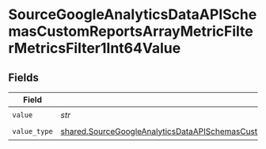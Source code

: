 # SourceGoogleAnalyticsDataAPISchemasCustomReportsArrayMetricFilterMetricsFilter1Int64Value


## Fields

| Field                                                                                                                                                                                                                                                | Type                                                                                                                                                                                                                                                 | Required                                                                                                                                                                                                                                             | Description                                                                                                                                                                                                                                          |
| ---------------------------------------------------------------------------------------------------------------------------------------------------------------------------------------------------------------------------------------------------- | ---------------------------------------------------------------------------------------------------------------------------------------------------------------------------------------------------------------------------------------------------- | ---------------------------------------------------------------------------------------------------------------------------------------------------------------------------------------------------------------------------------------------------- | ---------------------------------------------------------------------------------------------------------------------------------------------------------------------------------------------------------------------------------------------------- |
| `value`                                                                                                                                                                                                                                              | *str*                                                                                                                                                                                                                                                | :heavy_check_mark:                                                                                                                                                                                                                                   | N/A                                                                                                                                                                                                                                                  |
| `value_type`                                                                                                                                                                                                                                         | [shared.SourceGoogleAnalyticsDataAPISchemasCustomReportsArrayMetricFilterMetricsFilter1ExpressionsFilterValueType](../../models/shared/sourcegoogleanalyticsdataapischemascustomreportsarraymetricfiltermetricsfilter1expressionsfiltervaluetype.md) | :heavy_check_mark:                                                                                                                                                                                                                                   | N/A                                                                                                                                                                                                                                                  |